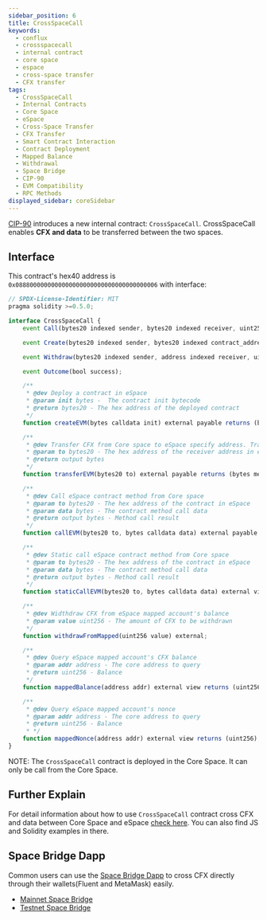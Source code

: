 ```yaml
---
sidebar_position: 6
title: CrossSpaceCall
keywords:
  - conflux
  - crossspacecall
  - internal contract
  - core space
  - espace
  - cross-space transfer
  - CFX transfer
tags:
  - CrossSpaceCall
  - Internal Contracts
  - Core Space
  - eSpace
  - Cross-Space Transfer
  - CFX Transfer
  - Smart Contract Interaction
  - Contract Deployment
  - Mapped Balance
  - Withdrawal
  - Space Bridge
  - CIP-90
  - EVM Compatibility
  - RPC Methods
displayed_sidebar: coreSidebar
---
```


[CIP-90](https://github.com/Conflux-Chain/CIPs/blob/master/CIPs/cip-90.md) introduces a new internal contract: `CrossSpaceCall`. CrossSpaceCall enables **CFX and data** to be transferred between the two spaces.

## Interface

This contract's hex40 address is `0x0888000000000000000000000000000000000006` with interface:

```js
// SPDX-License-Identifier: MIT
pragma solidity >=0.5.0;

interface CrossSpaceCall {
    event Call(bytes20 indexed sender, bytes20 indexed receiver, uint256 value, uint256 nonce, bytes data);

    event Create(bytes20 indexed sender, bytes20 indexed contract_address, uint256 value, uint256 nonce, bytes init);

    event Withdraw(bytes20 indexed sender, address indexed receiver, uint256 value, uint256 nonce);

    event Outcome(bool success);

    /**
     * @dev Deploy a contract in eSpace
     * @param init bytes -  The contract init bytecode
     * @return bytes20 - The hex address of the deployed contract
     */
    function createEVM(bytes calldata init) external payable returns (bytes20);

    /**
     * @dev Transfer CFX from Core space to eSpace specify address. Transfer amount is specified by transaction value.
     * @param to bytes20 - The hex address of the receiver address in eSpace
     * @return output bytes
     */
    function transferEVM(bytes20 to) external payable returns (bytes memory output);

    /**
     * @dev Call eSpace contract method from Core space
     * @param to bytes20 - The hex address of the contract in eSpace
     * @param data bytes - The contract method call data
     * @return output bytes - Method call result
     */ 
    function callEVM(bytes20 to, bytes calldata data) external payable returns (bytes memory output);

    /**
     * @dev Static call eSpace contract method from Core space
     * @param to bytes20 - The hex address of the contract in eSpace
     * @param data bytes - The contract method call data
     * @return output bytes - Method call result
     */ 
    function staticCallEVM(bytes20 to, bytes calldata data) external view returns (bytes memory output);

    /**
     * @dev Widthdraw CFX from eSpace mapped account's balance
     * @param value uint256 - The amount of CFX to be withdrawn
     */ 
    function withdrawFromMapped(uint256 value) external;

    /**
     * @dev Query eSpace mapped account's CFX balance
     * @param addr address - The core address to query
     * @return uint256 - Balance
     */
    function mappedBalance(address addr) external view returns (uint256);

    /**
     * @dev Query eSpace mapped account's nonce
     * @param addr address - The core address to query
     * @return uint256 - Balance
     * */ 
    function mappedNonce(address addr) external view returns (uint256);
}
```

NOTE: The `CrossSpaceCall` contract is deployed in the Core Space. It can only be call from the Core Space.

## Further Explain

For detail information about how to use `CrossSpaceCall` contract cross CFX and data between Core Space and eSpace [check here](/docs/espace/build/cross-space-bridge). You can also find  JS and Solidity examples in there.

## Space Bridge Dapp

Common users can use the [Space Bridge Dapp](https://confluxhub.io/espace-bridge/cross-space) to cross CFX directly through their wallets(Fluent and MetaMask) easily.

* [Mainnet Space Bridge](https://confluxhub.io/espace-bridge/cross-space)
* [Testnet Space Bridge](https://test.confluxhub.io/espace-bridge/cross-space)
